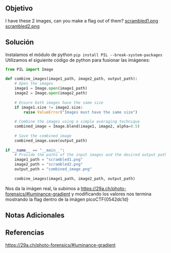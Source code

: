 ## Objetivo
I have these 2 images, can you make a flag out of them? [scrambled1.png](https://mercury.picoctf.net/static/6e4afb967ef8c865f79f3a8cd7767cca/scrambled1.png) [scrambled2.png](https://mercury.picoctf.net/static/6e4afb967ef8c865f79f3a8cd7767cca/scrambled2.png)

## Solución
Instalamos el módulo de python `pip install PIL --break-system-packages`
Utilizamos el siguiente código de python para fusionar las imágenes:
```python
from PIL import Image  
  
def combine_images(image1_path, image2_path, output_path):  
    # Open the images  
    image1 = Image.open(image1_path)  
    image2 = Image.open(image2_path)  
  
    # Ensure both images have the same size  
    if image1.size != image2.size:  
        raise ValueError("Images must have the same size")  
  
    # Combine the images using a simple averaging technique  
    combined_image = Image.blend(image1, image2, alpha=0.5)  
  
    # Save the combined image  
    combined_image.save(output_path)  
  
if __name__ == "__main__":  
    # Provide the paths of the input images and the desired output path  
    image1_path = "scrambled1.png"  
    image2_path = "scrambled2.png"  
    output_path = "combined_image.png"  
  
    combine_images(image1_path, image2_path, output_path)
```

Nos da la imágen real, la subimos a https://29a.ch/photo-forensics/#luminance-gradient y modificando los valores nos termina mostrando la flag dentro de la imágen
picoCTF{0542dc1d}
## Notas Adicionales


## Referencias
https://29a.ch/photo-forensics/#luminance-gradient